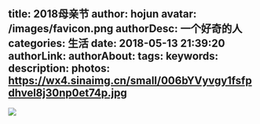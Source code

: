 title: 2018母亲节
author: hojun
avatar: /images/favicon.png
authorDesc: 一个好奇的人
categories: 生活
date: 2018-05-13 21:39:20
authorLink:
authorAbout:
tags:
keywords:
description:
photos: https://wx4.sinaimg.cn/small/006bYVyvgy1fsfpdhvel8j30np0et74p.jpg
---
![](https://wx4.sinaimg.cn/large/006bYVyvgy1fsfpdhvel8j30np0et74p.jpg)
